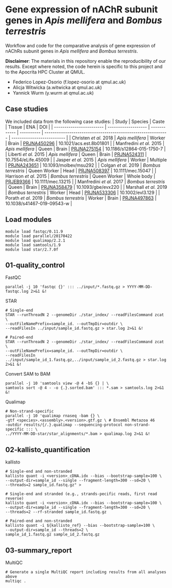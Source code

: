 # Gene expression of nAChR subunit genes in _Apis mellifera_ and _Bombus terrestris_
Workflow and code for the comparative analysis of gene expression of nAChRs subunit genes in *Apis mellifera* and *Bombus terrestris*.

**Disclaimer**: The materials in this repository enable the reproducibility of our results. Except where noted, the code herein is specific to this project and to the Apocrita HPC Cluster at QMUL.

* Federico Lopez-Osorio (f.lopez-osorio at qmul.ac.uk)
* Alicja Witwicka (a.witwicka at qmul.ac.uk)
* Yannick Wurm (y.wurm at qmul.ac.uk)

## Case studies
We included data from the following case studies:
| Study                    | Species             | Caste        | Tissue     | ENA                                                          | DOI                        |
| ------------------------ | ------------------- | ------------ | ---------- | ------------------------------------------------------------ | -------------------------- |
| Christen *et al.* 2018   | *Apis mellifera*    | Worker       | Brain      | [PRJNA450296](https://www.ebi.ac.uk/ena/browser/view/PRJNA450296) | 10.1021/acs.est.8b01801    |
| Manfredini *et al.* 2015 | *Apis mellifera*    | Queen        | Brain      | [PRJNA275154](https://www.ebi.ac.uk/ena/browser/view/PRJNA275154) | 10.1186/s12864-015-1750-7  |
| Liberti *et al.* 2015    | *Apis mellifera*    | Queen        | Brain      | [PRJNA524311](https://www.ebi.ac.uk/ena/browser/view/PRJNA524311) | 10.7554/eLife.45009        |
| Jasper *et al.* 2015     | *Apis mellifera*    | Worker       | Multiple   | [PRJNA243651](https://www.ebi.ac.uk/ena/browser/view/PRJNA243651) | 10.1093/molbev/msu292      |
| Colgan *et al*. 2019     | *Bombus terrestris* | Queen Worker | Head       | [PRJNA508397](https://www.ebi.ac.uk/ena/browser/view/PRJNA508397) | 10.1111/mec.15047          |
| Harrison *et al*. 2015   | *Bombus terrestris* | Queen Worker | Whole body | [PRJEB9366](https://www.ebi.ac.uk/ena/browser/view/PRJEB9366) | 10.1111/mec.13215          |
| Manfredini *et al*. 2017 | *Bombus terrestris* | Queen        | Brain      | [PRJNA358479](https://www.ebi.ac.uk/ena/browser/view/PRJNA358479) | 10.1093/gbe/evx220         |
| Marshall *et al.* 2019   | *Bombus terrestris* | Worker       | Head       | [PRJNA533306](https://www.ebi.ac.uk/ena/browser/view/PRJNA533306) | 10.1002/evl3.129           |
| Porath *et al*. 2019     | *Bombus terrestris* | Worker       | Brain      | [PRJNA497863](https://www.ebi.ac.uk/ena/browser/view/PRJNA497863) | 10.1038/s41467-019-09543-w |

## Load modules
```
module load fastqc/0.11.9
module load parallel/20170422
module load qualimap/2.2.1
module load samtools/1.9
module load star/2.7.0f
```

## 01-quality_control
FastQC
```
parallel -j 10 'fastqc {}' ::: ../input/*.fastq.gz > YYYY-MM-DD-fastqc.log 2>&1 &!
```

STAR
```
# Single-end
STAR --runThreadN 2 --genomeDir ./star_index/ --readFilesCommand zcat \
--outFileNamePrefix=sample_id. --outTmpDir=outdir \
--readFilesIn ../input/sample_id.fastq.gz > star.log 2>&1 &!

# Paired-end
STAR --runThreadN 2 --genomeDir ./star_index/ --readFilesCommand zcat \
--outFileNamePrefix=sample_id. --outTmpDir=outdir \
--readFilesIn ../input/sample_id_1.fastq.gz,../input/sample_id_2.fastq.gz > star.log 2>&1 &!
```

Convert SAM to BAM
```
parallel -j 10 'samtools view -@ 4 -bS {} | \
samtools sort -@ 4 - -o {.}.sorted.bam' ::: *.sam > samtools.log 2>&1 &!
```

Qualimap
```
# Non-strand-specific
parallel -j 10 'qualimap rnaseq -bam {} \
-gtf <species>.<assembly>.<version>.gtf.gz \ # Ensembl Metazoa 46
-outdir results/{/.}.qualimap --sequencing-protocol non-strand-specific ::: \
../YYYY-MM-DD-star/star_alignments/*.bam > qualimap.log 2>&1 &!
```

## 02-kallisto_quantification
kallisto
```
# Single-end and non-stranded
kallisto quant -i <version>_cDNA.idx --bias --bootstrap-sample=100 \
--output-dir=sample_id --single --fragment-length=300 --sd=20 \
--threads=2 sample_id.fastq.gz" >

# Single-end and stranded (e.g., strands-pecific reads, first read reverse)
kallisto quant -i <version>_cDNA.idx --bias --bootstrap-sample=100 \
--output-dir=sample_id --single --fragment-length=300 --sd=20 \
--threads=2 --rf-stranded sample_id.fastq.gz

# Paired-end and non-stranded
kallisto quant -i ${kallisto_ref} --bias --bootstrap-sample=100 \
--output-dir=sample_id --threads=2 \
sample_id_1.fastq.gz sample_id_2.fastq.gz

```

## 03-summary_report
MultiQC
```
# Generate a single MultiQC report including results from all analyses above
multiqc .
```
